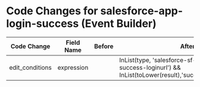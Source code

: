 # Code Changes for salesforce-app-login-success (Event Builder)

| Code Change | Field Name | Before | After |
|-------------|------------|--------|-------|
| edit_conditions | expression |  | InList(type, 'salesforce-sf-json-app-login-success-loginurl') && InList(toLower(result),'success','login_no_error') |